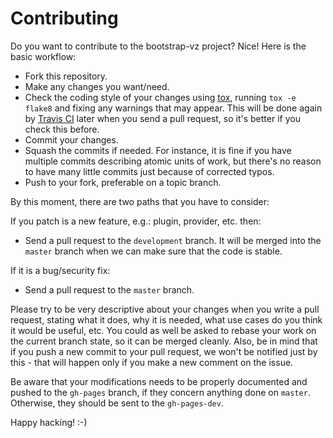 Contributing
============

Do you want to contribute to the bootstrap-vz project? Nice! Here is the basic workflow:

* Fork this repository.
* Make any changes you want/need.
* Check the coding style of your changes using [tox](http://tox.readthedocs.org/), running `tox -e flake8` and
fixing any warnings that may appear. This will be done again by
[Travis CI](https://travis-ci.org/andsens/bootstrap-vz) later when you send a pull request, so it's better if
you check this before.
* Commit your changes.
* Squash the commits if needed. For instance, it is fine if you have multiple commits describing atomic units
of work, but there's no reason to have many little commits just because of corrected typos.
* Push to your fork, preferable on a topic branch.

By this moment, there are two paths that you have to consider:

If you patch is a new feature, e.g.: plugin, provider, etc. then:

* Send a pull request to the `development` branch. It will be merged into the `master` branch when we can make
sure that the code is stable.

If it is a bug/security fix:

* Send a pull request to the `master` branch.

Please try to be very descriptive about your changes when you write a pull request, stating what it does, why
it is needed, what use cases do you think it would be useful, etc. You could as well be asked to rebase your
work on the current branch state, so it can be merged cleanly. Also, be in mind that if you push a new commit
to your pull request, we won't be notified just by this - that will happen only if you make a new comment on
the issue.

Be aware that your modifications needs to be properly documented and pushed to the `gh-pages` branch, if they
concern anything done on `master`. Otherwise, they should be sent to the `gh-pages-dev`.

Happy hacking! :-)
